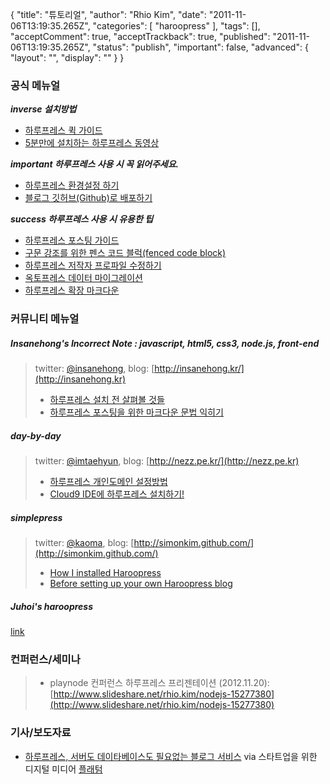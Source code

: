 {
    "title": "튜토리얼",
    "author": "Rhio Kim",
    "date": "2011-11-06T13:19:35.265Z",
    "categories": [
        "haroopress"
    ],
    "tags": [],
    "acceptComment": true,
    "acceptTrackback": true,
    "published": "2011-11-06T13:19:35.265Z",
    "status": "publish",
    "important": false,
    "advanced": {
        "layout": "",
        "display": ""
    }
}

### 공식 메뉴얼

***inverse 설치방법***

* [하루프레스 퀵 가이드](http://haroopress.com/post/haroopress-quick-guide/)
* [5분만에 설치하는 하루프레스 동영상](http://haroopress.com/post/haroopress-install-guide-movie/)

***important 하루프레스 사용 시 꼭 읽어주세요.***

* [하루프레스 환경설정 하기](http://haroopress.com/post/harupeureseu-hwangyeongseoljeong-hagi/)
* [블로그 깃허브(Github)로 배포하기](http://haroopress.com/post/haroopress-deploy-to-github/)

***success 하루프레스 사용 시 유용한 팁***

* [하루프레스 포스팅 가이드](http://haroopress.com/post/haroopress-posting-guide/)
* [구문 강조를 위한 펜스 코드 블럭(fenced code block)](http://haroopress.com/post/fenced-code-block/)
* [하루프레스 저작자 프로파일 수정하기](http://haroopress.com/post/haroopress-update-my-profile/)
* [옥토프레스 데이터 마이그레이션](http://haroopress.com/post/haroopress-migrate-from-octopress/)
* [하루프레스 확장 마크다운](http://haroopress.com/post/support-plugins/)

### 커뮤니티 메뉴얼
 
##### Insanehong's Incorrect Note : javascript, html5, css3, node.js, front-end
> twitter: [@insanehong](http://twitter.com/rhiokim), blog: [http://insanehong.kr/](http://insanehong.kr)
> 
> * [하루프레스 설치 전 살펴볼 것들](http://insanehong.kr/post/haroopress-pre/)
> * [하루프레스 포스팅을 위한 마크다운 문법 익히기](http://insanehong.kr/post/haroopress-mardown/)

##### day-by-day
> twitter: [@imtaehyun](http://twitter.com/imtaehyun), blog: [http://nezz.pe.kr/](http://nezz.pe.kr)
>
> * [하루프레스 개인도메인 설정방법](http://nezz.pe.kr/post/harupeureseu-gaeindomein-seoljeongbangbeob/)
> * [Cloud9 IDE에 하루프레스 설치하기!](http://nezz.pe.kr/post/haroopress-on-cloud-9/)

##### simplepress
> twitter: [@kaoma](http://https://twitter.com/kaoma), blog: [http://simonkim.github.com/](http://simonkim.github.com/)
>
> * [How I installed Haroopress](http://simonkim.github.com/post/setup-progress-so-far/)
> * [Before setting up your own Haroopress blog](http://simonkim.github.com/post/before-setting-up-your-own-haroopress-blog/)

##### Juhoi's haroopress
[link](http://juhoi.github.com/post/haroopress%EB%A5%BC-%EC%8B%9C%EC%9E%91%ED%95%98%EB%A9%B0-dot-dot-dot/)

### 컨퍼런스/세미나 
> * playnode 컨퍼런스 하루프레스 프리젠테이션 (2012.11.20): [http://www.slideshare.net/rhio.kim/nodejs-15277380](http://www.slideshare.net/rhio.kim/nodejs-15277380)

### 기사/보도자료
* [하루프레스, 서버도 데이타베이스도 필요없는 블로그 서비스](http://platum.kr/archives/3265) via 스타트업을 위한 디지털 미디어 [플래텀](http://platum.kr/)